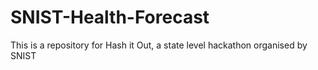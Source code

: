 # SNIST-Health-Forecast

This is a repository for Hash it Out, a state level hackathon organised by SNIST
